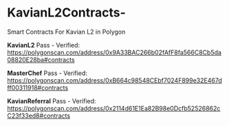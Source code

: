 # KavianL2Contracts-
Smart Contracts For Kavian L2 in Polygon

**KavianL2**
Pass - Verified: https://polygonscan.com/address/0x9A33BAC266b02fAfF8fa566C8Cb5da08820E28ba#contracts

**MasterChef**
Pass - Verified: https://polygonscan.com/address/0xB664c98548CEbf7024F899e32E467dff00311918#contracts

**KavianReferral**
Pass - Verified: https://polygonscan.com/address/0x2114d61E1Ea82B98e0Dcfb52526862cC23f33ed8#contracts
